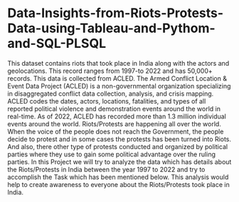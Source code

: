 # Data-Insights-from-Riots-Protests-Data-using-Tableau-and-Pythom-and-SQL-PLSQL
This dataset contains riots that took place in India along with the actors and geolocations. This record ranges from 1997-to 2022 and has 50,000+ records. This data is collected from ACLED. The Armed Conflict Location &amp; Event Data Project (ACLED) is a non-governmental organization specializing in disaggregated conflict data collection, analysis, and crisis mapping. ACLED codes the dates, actors, locations, fatalities, and types of all reported political violence and demonstration events around the world in real-time. As of 2022, ACLED has recorded more than 1.3 million individual events around the world.  Riots/Protests are happening all over the world. When the voice of the people does not reach the Government, the people decide to protest and in some cases the protests has been turned into Riots. And also, there other type of protests conducted and organized by political parties where they use to gain some political advantage over the ruling parties. In this Project we will try to analyze the data which has details about the Riots/Protests in India between the year 1997 to 2022 and try to accomplish the Task which has been mentioned below.  This analysis would help to create awareness to everyone about the Riots/Protests took place in India.
